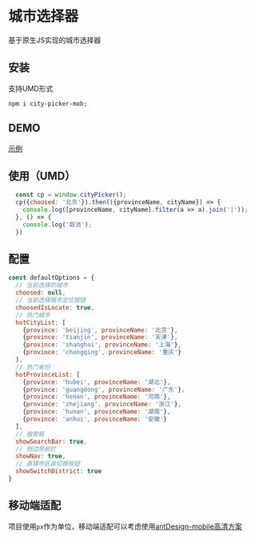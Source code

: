 # 城市选择器
基于原生JS实现的城市选择器
## 安装
支持UMD形式
```
npm i city-picker-mob;
```
## DEMO
<a href="https://betasu.github.io/city-picker/" target="_blank;" rel="noopener noreferrer">示例</a>
## 使用（UMD）
```javascript
  const cp = window.cityPicker();
  cp({choosed: '北京'}).then(({provinceName, cityName}) => {
    console.log([provinceName, cityName].filter(a => a).join('|'));
  }, () => {
    console.log('取消');
  })
```
## 配置
```javascript
const defaultOptions = {
  // 当前选择的城市
  choosed: null,
  // 当前选择城市定位按钮
  choosedIsLocate: true,
  // 热门城市
  hotCityList: [
    {province: 'beijing', provinceName: '北京'},
    {province: 'tianjin', provinceName: '天津'},
    {province: 'shanghai', provinceName: '上海'},
    {province: 'chongqing', provinceName: '重庆'}
  ],
  // 热门省份
  hotProvinceList: [
    {province: 'hubei', provinceName: '湖北'},
    {province: 'guangdong', provinceName: '广东'},
    {province: 'henan', provinceName: '河南'},
    {province: 'zhejiang', provinceName: '浙江'},
    {province: 'hunan', provinceName: '湖南'},
    {province: 'anhui', provinceName: '安徽'}
  ],
  // 搜索框
  showSearchBar: true,
  // 侧边导航栏
  showNav: true,
  // 直辖市区县切换按钮
  showSwitchDistrict: true
}
```
## 移动端适配

项目使用`px`作为单位，移动端适配可以考虑使用<a href="https://github.com/ant-design/ant-design-mobile/wiki/HD" target="_blank;" rel="noopener noreferrer">antDesign-mobile高清方案</a>